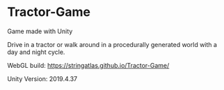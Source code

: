 # Tractor-Game
Game made with Unity

Drive in a tractor or walk around in a procedurally generated world with a day and night cycle.

WebGL build: https://stringatlas.github.io/Tractor-Game/

Unity Version: 2019.4.37
